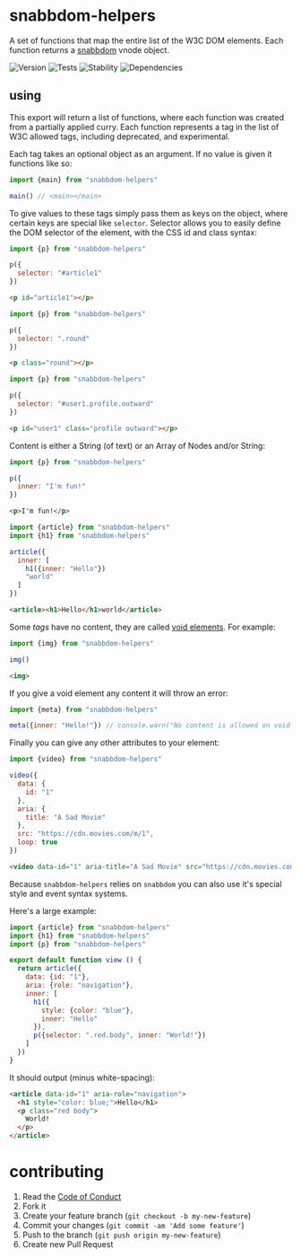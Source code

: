 # snabbdom-helpers

A set of functions that map the entire list of the W3C DOM elements. Each function returns a [snabbdom]() vnode object.

![Version][BADGE_VERSION]
![Tests][BADGE_TRAVIS]
![Stability][BADGE_STABILITY]
![Dependencies][BADGE_DEPENDENCY]


## using

This export will return a list of functions, where each function was created from a partially applied curry. Each function represents a tag in the list of W3C allowed tags, including deprecated, and experimental.

Each tag takes an optional object as an argument. If no value is given it functions like so:

``` javascript
import {main} from "snabbdom-helpers"

main() // <main></main>
```

To give values to these tags simply pass them as keys on the object, where certain keys are special like `selector`. Selector allows you to easily define the DOM selector of the element, with the CSS id and class syntax:

``` javascript
import {p} from "snabbdom-helpers"

p({
  selector: "#article1"
})
```

``` html
<p id="article1"></p>
```

``` javascript
import {p} from "snabbdom-helpers"

p({
  selector: ".round"
})
```

``` html
<p class="round"></p>
```

``` javascript
import {p} from "snabbdom-helpers"

p({
  selector: "#user1.profile.outward"
})
```

``` html
<p id="user1" class="profile outward"></p>
```

Content is either a String (of text) or an Array of Nodes and/or String:

``` javascript
import {p} from "snabbdom-helpers"

p({
  inner: "I'm fun!"
})
```

``` html
<p>I'm fun!</p>
```

``` javascript
import {article} from "snabbdom-helpers"
import {h1} from "snabbdom-helpers"

article({
  inner: [
    h1({inner: "Hello"})
    "world"
  ]
})
```

``` html
<article><h1>Hello</h1>world</article>
```

Some *tags* have no content, they are called [void elements](https://www.w3.org/TR/html-markup/syntax.html#syntax-elements). For example:

``` javascript
import {img} from "snabbdom-helpers"

img()
```

``` html
<img>
```

If you give a void element any content it will throw an error:

``` javascript
import {meta} from "snabbdom-helpers"

meta({inner: "Hello!"}) // console.warn("No content is allowed on void element like <meta>")
```

Finally you can give any other attributes to your element:

``` javascript
import {video} from "snabbdom-helpers"

video({
  data: {
    id: "1"
  },
  aria: {
    title: "A Sad Movie"
  },
  src: "https://cdn.movies.com/m/1",
  loop: true
})
```

``` html
<video data-id="1" aria-title="A Sad Movie" src="https://cdn.movies.com/m/1" loop></video>
```

Because `snabbdom-helpers` relies on `snabbdom` you can also use it's special style and event syntax systems.

Here's a large example:

``` javascript
import {article} from "snabbdom-helpers"
import {h1} from "snabbdom-helpers"
import {p} from "snabbdom-helpers"

export default function view () {
  return article({
    data: {id: "1"},
    aria: {role: "navigation"},
    inner: [
      h1({
        style: {color: "blue"},
        inner: "Hello"
      }),
      p({selector: ".red.body", inner: "World!"})
    ]
  })
}
```

It should output (minus white-spacing):

``` html
<article data-id="1" aria-role="navigation">
  <h1 style="color: blue;">Hello</h1>
  <p class="red body">
    World!
  </p>
</article>
```


# contributing

  1. Read the [Code of Conduct](/CONDUCT.md)
  2. Fork it
  3. Create your feature branch (`git checkout -b my-new-feature`)
  4. Commit your changes (`git commit -am 'Add some feature'`)
  5. Push to the branch (`git push origin my-new-feature`)
  6. Create new Pull Request


[BADGE_TRAVIS]: https://img.shields.io/travis/krainboltgreene/hsdk.js.svg?maxAge=2592000&style=flat-square
[BADGE_VERSION]: https://img.shields.io/npm/v/hsdk.svg?maxAge=2592000&style=flat-square
[BADGE_STABILITY]: https://img.shields.io/badge/stability-strong-green.svg?maxAge=2592000&style=flat-square
[BADGE_DEPENDENCY]: https://img.shields.io/david/krainboltgreene/hsdk.js.svg?maxAge=2592000&style=flat-square
